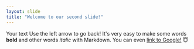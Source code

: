 ```yaml
---
layout: slide
title: "Welcome to our second slide!"
---
```

Your text
Use the left arrow to go back!
It's very easy to make some words **bold** and other words *italic* with Markdown. You can even [link to Google!](http://google.com)
:innocent:

